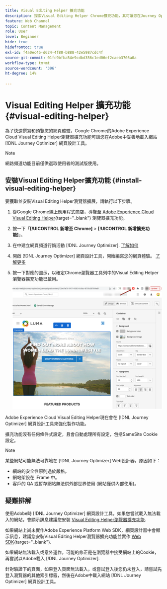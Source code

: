 ```yaml
---
title: Visual Editing Helper 擴充功能
description: 探索Visual Editing Helper Chrome擴充功能，其可讓您在Journey Optimizer中製作和預覽網頁
feature: Web Channel
topic: Content Management
role: User
level: Beginner
hide: true
hidefromtoc: true
exl-id: f4a0ec45-d624-4f80-b888-42e5987cdc4f
source-git-commit: 01fc9bfba54e9cdbd356c1ed06ef2caeb3705a0a
workflow-type: tm+mt
source-wordcount: '396'
ht-degree: 14%

---
```


# Visual Editing Helper 擴充功能 {#visual-editing-helper}

為了快速撰寫和預覽您的網頁體驗，Google Chrome的Adobe Experience Cloud Visual Editing Helper瀏覽器擴充功能可讓您在Adobe中妥善地載入網站 [!DNL Journey Optimizer] 網頁設計工具。

>[!NOTE]
>
>網路頻道功能目前僅供選取使用者的測試版使用。

## 安裝Visual Editing Helper擴充功能 {#install-visual-editing-helper}

要獲取並安裝Visual Editing Helper瀏覽器擴展，請執行以下步驟。

1. 從Google Chrome線上應用程式商店，導覽至 [Adobe Experience Cloud Visual Editing Helper](https://chrome.google.com/webstore/detail/adobe-experience-cloud-vi/kgmjjkfjacffaebgpkpcllakjifppnca){target="_blank"} 瀏覽器擴充功能。

1. 按一下「**[!UICONTROL 新增至 Chrome]** > **[!UICONTROL 新增擴充功能]**」。

1. 在中建立網頁頻道行銷活動 [!DNL Journey Optimizer]. [了解如何](author-web.md#create-web-campaign)

1. 開啟 [!DNL Journey Optimizer] 網頁設計工具，開始編寫您的網頁體驗。 [了解更多](author-web.md)

1. 按一下對應的圖示，以確定Chrome瀏覽器工具列中的Visual Editing Helper瀏覽器擴充功能已啟用。

   ![](assets/web-visual-editing-extension.png)

Adobe Experience Cloud Visual Editing Helper現在會在 [!DNL Journey Optimizer] 網頁設計工具來強化製作功能。

擴充功能沒有任何條件式設定，且會自動處理所有設定，包括SameSite Cookie設定。

>[!NOTE]
>
>某些網站可能無法可靠地在 [!DNL Journey Optimizer] Web設計器，原因如下：
>
> * 網站的安全性原則過於嚴格。
> * 網站架設在 iFrame 中。
> * 客戶的 QA 或暫存網站無法供外部世界使用 (網站僅供內部使用)。


## 疑難排解

使用Adobe時 [!DNL Journey Optimizer] 網頁設計工具，如果您嘗試載入無法載入的網站，會顯示訊息建議您安裝 [Visual Editing Helper瀏覽器擴充功能](#install-visual-editing-helper).

如果網站上尚未實作Adobe Experience Platform Web SDK，網頁設計器中會顯示訊息，建議您安裝Visual Editing Helper瀏覽器擴充功能並實作 [Web SDK](https://experienceleague.adobe.com/docs/platform-learn/implement-web-sdk/overview.html?lang=zh-Hant){target="_blank"}.

如果網站無法載入或意外運作，可能的修正是在瀏覽器中接受網站上的Cookie，再嘗試以Adobe載入 [!DNL Journey Optimizer].

針對驗證下的頁面，如果登入頁面無法載入，或嘗試登入後您仍未登入，請嘗試先登入瀏覽器的其他索引標籤，然後在Adobe中載入網站 [!DNL Journey Optimizer] 網頁設計工具。

